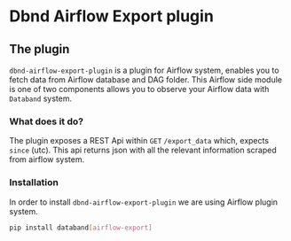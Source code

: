 # Dbnd Airflow Export plugin

## The plugin

`dbnd-airflow-export-plugin` is a plugin for Airflow system, enables you to fetch data from Airflow database and DAG folder.
This Airflow side module is one of two components allows you to observe your Airflow data with `Databand` system.

### What does it do?
The plugin exposes a REST Api within `GET` `/export_data` which, expects `since` (utc).
This api returns json with all the relevant information scraped from airflow system.

### Installation
In order to install `dbnd-airflow-export-plugin` we are using Airflow plugin system.

```bash
pip install databand[airflow-export]
```
